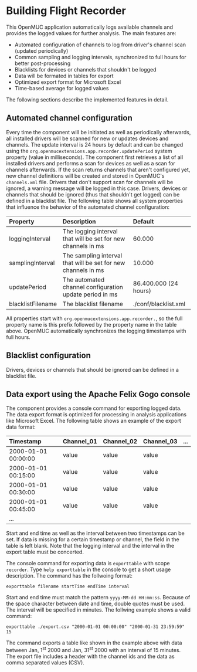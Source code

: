 # Building Flight Recorder
This OpenMUC application automatically logs available channels and provides the logged values for further analysis. The main features are:

* Automated configuration of channels to log from driver's channel scan (updated periodically)
* Common sampling and logging intervals, synchronized to full hours for better post-processing
* Blacklists for devices or channels that shouldn't be logged
* Data will be formated in tables for export
* Optimized export format for Microsoft Excel
* Time-based average for logged values

The following sections describe the implemented features in detail.

## Automated channel configuration
Every time the component will be initiated as well as periodically afterwards, all installed drivers will be scanned for new or updates devices and channels. The update interval is 24 hours by default and can be changed using the `org.openmucextensions.app.recorder.updatePeriod` system property (value in milliseconds). The component first retrieves a list of all installed drivers and performs a scan for devices as well as a scan for channels afterwards. If the scan returns channels that aren't configured yet, new channel definitions will be created and stored in OpenMUC's `channels.xml` file. Drivers that don't support scan for channels will be ignored, a warning message will be logged in this case. Drivers, devices or channels that should be ignored (thus that shouldn't get logged) can be defined in a blacklist file. The following table shows all system properties that influence the behavior of the automated channel configuration:

| Property | Description | Default |
|:--------------|:-----------|:------|
| loggingInterval | The logging interval that will be set for new channels in ms | 60.000 |
| samplingInterval | The sampling interval that will be set for new channels in ms | 10.000 |
| updatePeriod | The automated channel configuration update period in ms | 86.400.000 (24 hours) |
| blacklistFilename | The blacklist filename | ./conf/blacklist.xml |

All properties start with `org.openmucextensions.app.recorder.`, so the full property name is this prefix followed by the property name in the table above. OpenMUC automatically synchronizes the logging timestamps with full hours.

## Blacklist configuration
Drivers, devices or channels that should be ignored can be defined in a blacklist file.

## Data export using the Apache Felix Gogo console
The component provides a console command for exporting logged data. The data export format is optimized for processing in analysis applications like Microsoft Excel. The following table shows an example of the export data format:

| Timestamp | Channel_01 | Channel_02 | Channel_03 | ... |
|:---|:---|:---|:---|:---|
| 2000-01-01 00:00:00 | value | value | value | |
| 2000-01-01 00:15:00 | value | value | value | |
| 2000-01-01 00:30:00 | value | value | value | |
| 2000-01-01 00:45:00 | value | value | value | |
| ... | | | | |

Start and end time as well as the interval between two timestamps can be set. If data is missing for a certain timestamp or channel, the field in the table is left blank. Note that the logging interval and the interval in the export table must be concerted.

The console command for exporting data is `exporttable` with scope `recorder`. Type `help exporttable` in the console to get a short usage description. The command has the follwoing format:

```
exporttable filename startTime endTime interval
```

Start and end time must match the pattern `yyyy-MM-dd HH:mm:ss`. Because of the space character between date and time, double quotes must be used. The interval will be specified in minutes. The follwing example shows a valid command:

```
exporttable ./export.csv "2000-01-01 00:00:00" "2000-01-31 23:59:59" 15
```

The command exports a table like shown in the example above with data between Jan, 1<sup>st</sup> 2000 and Jan, 31<sup>st</sup> 2000 with an interval of 15 minutes. The export file includes a header with the channel ids and the data as comma separated values (CSV).
